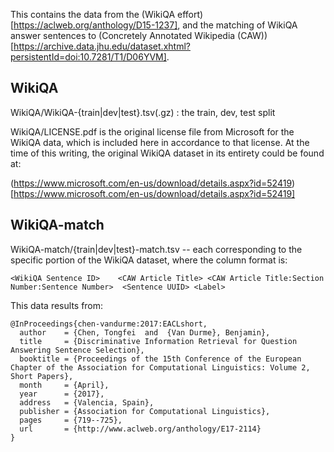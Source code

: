 This contains the data from the (WikiQA effort)[https://aclweb.org/anthology/D15-1237], and the matching of WikiQA answer sentences to (Concretely Annotated Wikipedia (CAW))[https://archive.data.jhu.edu/dataset.xhtml?persistentId=doi:10.7281/T1/D06YVM].

WikiQA
------

WikiQA/WikiQA-{train|dev|test}.tsv(.gz) : the train, dev, test split

WikiQA/LICENSE.pdf is the original license file from Microsoft for the WikiQA data, which is included here in accordance to that license.  At the time of this writing, the original WikiQA dataset in its entirety could be found at:

(https://www.microsoft.com/en-us/download/details.aspx?id=52419)[https://www.microsoft.com/en-us/download/details.aspx?id=52419]


WikiQA-match
------------

WikiQA-match/{train|dev|test}-match.tsv -- each corresponding to the specific portion of the WikiQA dataset, where the column format is:

```
<WikiQA Sentence ID>    <CAW Article Title> <CAW Article Title:Section Number:Sentence Number>  <Sentence UUID> <Label>
```

This data results from:

```
@InProceedings{chen-vandurme:2017:EACLshort,
  author    = {Chen, Tongfei  and  {Van Durme}, Benjamin},
  title     = {Discriminative Information Retrieval for Question Answering Sentence Selection},
  booktitle = {Proceedings of the 15th Conference of the European Chapter of the Association for Computational Linguistics: Volume 2, Short Papers},
  month     = {April},
  year      = {2017},
  address   = {Valencia, Spain},
  publisher = {Association for Computational Linguistics},
  pages     = {719--725},
  url       = {http://www.aclweb.org/anthology/E17-2114}
}
```